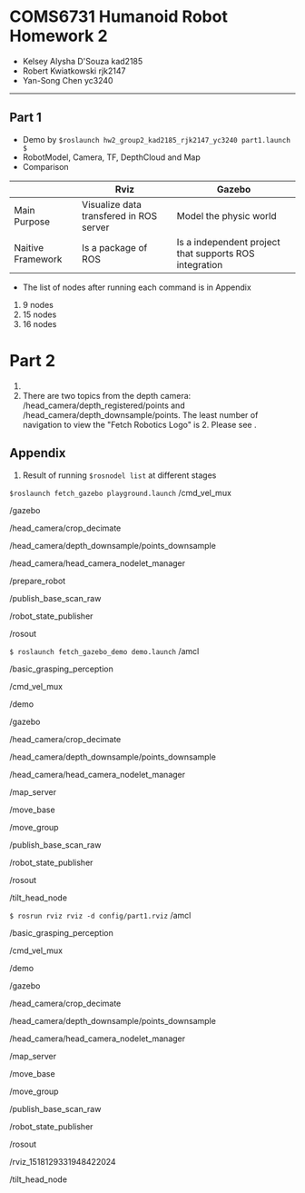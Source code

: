 # COMS6731 Humanoid Robot Homework 2
* Kelsey Alysha D'Souza kad2185
* Robert Kwiatkowski rjk2147
* Yan-Song Chen yc3240
---
## Part 1
* Demo by `$roslaunch hw2_group2_kad2185_rjk2147_yc3240 part1.launch $`
* RobotModel, Camera, TF, DepthCloud and Map
* Comparison

|| Rviz | Gazebo |
| ---- | ----- | ----- |
| Main Purpose| Visualize data transfered in ROS server | Model the physic world |
| Naitive Framework | Is a package of ROS | Is a independent project that supports ROS integration |


* The list of nodes after running each command is in Appendix
1. 9 nodes
2. 15 nodes
3. 16 nodes

# Part 2
1. 
2. There are two topics from the depth camera: /head_camera/depth_registered/points and /head_camera/depth_downsample/points. The least number of navigation to view the "Fetch Robotics Logo" is 2. Please see <PICTURE>.


## Appendix

1. Result of running `$rosnodel list` at different stages

```$roslaunch fetch_gazebo playground.launch```
/cmd_vel_mux

/gazebo

/head_camera/crop_decimate

/head_camera/depth_downsample/points_downsample

/head_camera/head_camera_nodelet_manager

/prepare_robot

/publish_base_scan_raw

/robot_state_publisher

/rosout

```$ roslaunch fetch_gazebo_demo demo.launch```
/amcl

/basic_grasping_perception

/cmd_vel_mux

/demo

/gazebo

/head_camera/crop_decimate

/head_camera/depth_downsample/points_downsample

/head_camera/head_camera_nodelet_manager

/map_server

/move_base

/move_group

/publish_base_scan_raw

/robot_state_publisher

/rosout

/tilt_head_node

```$ rosrun rviz rviz -d config/part1.rviz```
/amcl

/basic_grasping_perception

/cmd_vel_mux

/demo

/gazebo

/head_camera/crop_decimate

/head_camera/depth_downsample/points_downsample

/head_camera/head_camera_nodelet_manager

/map_server

/move_base

/move_group

/publish_base_scan_raw

/robot_state_publisher

/rosout

/rviz_1518129331948422024

/tilt_head_node
